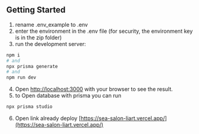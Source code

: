 ## Getting Started

1. rename .env_example to .env
2. enter the environment in the .env file (for security, the environment key is in the zip folder)
3. run the development server:
```bash
npm i
# and
npx prisma generate
# and
npm run dev
```
4. Open [http://localhost:3000](http://localhost:3000) with your browser to see the result.
5. to Open database with prisma you can run
```bash
npx prisma studio
```
6. Open link already deploy [https://sea-salon-liart.vercel.app/](https://sea-salon-liart.vercel.app/)
